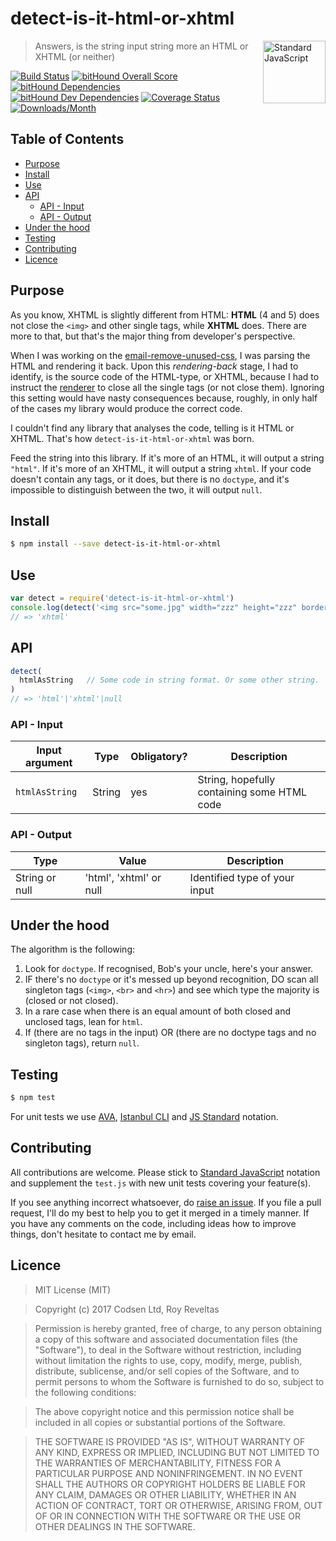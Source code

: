 # detect-is-it-html-or-xhtml

<a href="https://github.com/feross/standard" style="float: right; padding: 0 0 20px 20px;"><img src="https://cdn.rawgit.com/feross/standard/master/sticker.svg" alt="Standard JavaScript" width="100" align="right"></a>

> Answers, is the string input string more an HTML or XHTML (or neither)

[![Build Status][travis-img]][travis-url]
[![bitHound Overall Score][overall-img]][overall-url]
[![bitHound Dependencies][deps-img]][deps-url]
[![bitHound Dev Dependencies][dev-img]][dev-url]
[![Coverage Status][cov-img]][cov-url]
[![Downloads/Month][downloads-img]][downloads-url]

## Table of Contents

<!-- START doctoc generated TOC please keep comment here to allow auto update -->
<!-- DON'T EDIT THIS SECTION, INSTEAD RE-RUN doctoc TO UPDATE -->


- [Purpose](#purpose)
- [Install](#install)
- [Use](#use)
- [API](#api)
  - [API - Input](#api---input)
  - [API - Output](#api---output)
- [Under the hood](#under-the-hood)
- [Testing](#testing)
- [Contributing](#contributing)
- [Licence](#licence)

<!-- END doctoc generated TOC please keep comment here to allow auto update -->

## Purpose

As you know, XHTML is slightly different from HTML: **HTML** (4 and 5) does not close the `<img>` and other single tags, while **XHTML** does. There are more to that, but that's the major thing from developer's perspective.

When I was working on the [email-remove-unused-css](https://github.com/code-and-send/email-remove-unused-css), I was parsing the HTML and rendering it back. Upon this _rendering-back_ stage, I had to identify, is the source code of the HTML-type, or XHTML, because I had to instruct the [renderer](https://github.com/posthtml/posthtml-render) to close all the single tags (or not close them). Ignoring this setting would have nasty consequences because, roughly, in only half of the cases my library would produce the correct code.

I couldn't find any library that analyses the code, telling is it HTML or XHTML. That's how `detect-is-it-html-or-xhtml` was born.

Feed the string into this library. If it's more of an HTML, it will output a string `"html"`. If it's more of an XHTML, it will output a string `xhtml`. If your code doesn't contain any tags, or it does, but there is no `doctype`, and it's impossible to distinguish between the two, it will output `null`.

## Install

```sh
$ npm install --save detect-is-it-html-or-xhtml
```

## Use

```js
var detect = require('detect-is-it-html-or-xhtml')
console.log(detect('<img src="some.jpg" width="zzz" height="zzz" border="0" style="display:block;" alt="zzz"/>'))
// => 'xhtml'
```

## API

```js
detect(
  htmlAsString   // Some code in string format. Or some other string.
)
// => 'html'|'xhtml'|null
```

### API - Input

Input argument   | Type     | Obligatory? | Description
-----------------|----------|-------------|--------------------
`htmlAsString`   | String   | yes         | String, hopefully containing some HTML code

### API - Output

Type              | Value                   | Description
------------------|-------------------------|---------------------------------------
String or null    | 'html', 'xhtml' or null | Identified type of your input

## Under the hood

The algorithm is the following:

1. Look for `doctype`. If recognised, Bob's your uncle, here's your answer.
2. IF there's no `doctype` or it's messed up beyond recognition, DO scan all singleton tags (`<img>`, `<br>` and `<hr>`) and see which type the majority is (closed or not closed).
3. In a rare case when there is an equal amount of both closed and unclosed tags, lean for `html`.
4. If (there are no tags in the input) OR (there are no doctype tags and no singleton tags), return `null`.

## Testing

```bash
$ npm test
```

For unit tests we use [AVA](https://github.com/avajs/ava), [Istanbul CLI](https://github.com/istanbuljs/nyc) and [JS Standard](https://github.com/feross/standard) notation.

## Contributing

All contributions are welcome. Please stick to [Standard JavaScript](https://github.com/feross/standard) notation and supplement the `test.js` with new unit tests covering your feature(s).

If you see anything incorrect whatsoever, do [raise an issue](https://github.com/code-and-send/detect-is-it-html-or-xhtml/issues). If you file a pull request, I'll do my best to help you to get it merged in a timely manner. If you have any comments on the code, including ideas how to improve things, don't hesitate to contact me by email.

## Licence

> MIT License (MIT)

> Copyright (c) 2017 Codsen Ltd, Roy Reveltas

> Permission is hereby granted, free of charge, to any person obtaining a copy
of this software and associated documentation files (the "Software"), to deal
in the Software without restriction, including without limitation the rights
to use, copy, modify, merge, publish, distribute, sublicense, and/or sell
copies of the Software, and to permit persons to whom the Software is
furnished to do so, subject to the following conditions:

> The above copyright notice and this permission notice shall be included in all
copies or substantial portions of the Software.

> THE SOFTWARE IS PROVIDED "AS IS", WITHOUT WARRANTY OF ANY KIND, EXPRESS OR
IMPLIED, INCLUDING BUT NOT LIMITED TO THE WARRANTIES OF MERCHANTABILITY,
FITNESS FOR A PARTICULAR PURPOSE AND NONINFRINGEMENT. IN NO EVENT SHALL THE
AUTHORS OR COPYRIGHT HOLDERS BE LIABLE FOR ANY CLAIM, DAMAGES OR OTHER
LIABILITY, WHETHER IN AN ACTION OF CONTRACT, TORT OR OTHERWISE, ARISING FROM,
OUT OF OR IN CONNECTION WITH THE SOFTWARE OR THE USE OR OTHER DEALINGS IN THE
SOFTWARE.

[travis-img]: https://travis-ci.org/code-and-send/detect-is-it-html-or-xhtml.svg?branch=master
[travis-url]: https://travis-ci.org/code-and-send/detect-is-it-html-or-xhtml

[overall-img]: https://www.bithound.io/github/code-and-send/detect-is-it-html-or-xhtml/badges/score.svg
[overall-url]: https://www.bithound.io/github/code-and-send/detect-is-it-html-or-xhtml

[deps-img]: https://www.bithound.io/github/code-and-send/detect-is-it-html-or-xhtml/badges/dependencies.svg
[deps-url]: https://www.bithound.io/github/code-and-send/detect-is-it-html-or-xhtml/master/dependencies/npm

[dev-img]: https://www.bithound.io/github/code-and-send/detect-is-it-html-or-xhtml/badges/devDependencies.svg
[dev-url]: https://www.bithound.io/github/code-and-send/detect-is-it-html-or-xhtml/master/dependencies/npm

[cov-img]: https://coveralls.io/repos/github/code-and-send/detect-is-it-html-or-xhtml/badge.svg?branch=master
[cov-url]: https://coveralls.io/github/code-and-send/detect-is-it-html-or-xhtml?branch=master

[downloads-img]: https://img.shields.io/npm/dm/detect-is-it-html-or-xhtml.svg
[downloads-url]: https://www.npmjs.com/package/detect-is-it-html-or-xhtml
